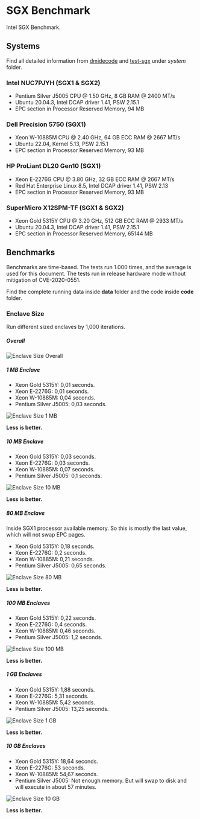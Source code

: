 # SGX Benchmark
Intel SGX Benchmark.

## Systems
Find all detailed information from [dmidecode](https://www.nongnu.org/dmidecode/) and [test-sgx](https://github.com/ayeks/SGX-hardware) under *system* folder.

### Intel NUC7PJYH (SGX1 & SGX2)
- Pentium Silver J5005 CPU @ 1.50 GHz, 8 GB RAM @ 2400 MT/s
- Ubuntu 20.04.3, Intel DCAP driver 1.41, PSW 2.15.1
- EPC section in Processor Reserved Memory, 94 MB

### Dell Precision 5750 (SGX1)
- Xeon W-10885M CPU @ 2.40 GHz, 64 GB ECC RAM @ 2667 MT/s
- Ubuntu 22.04, Kernel 5.13, PSW 2.15.1
- EPC section in Processor Reserved Memory, 93 MB

### HP ProLiant DL20 Gen10 (SGX1)
- Xeon E-2276G CPU @ 3.80 GHz, 32 GB ECC RAM @ 2667 MT/s
- Red Hat Enterprise Linux 8.5, Intel DCAP driver 1.41, PSW 2.13
- EPC section in Processor Reserved Memory, 93 MB

### SuperMicro X12SPM-TF (SGX1 & SGX2)
- Xeon Gold 5315Y CPU @ 3.20 GHz, 512 GB ECC RAM @ 2933 MT/s
- Ubuntu 20.04.3, Intel DCAP driver 1.41, PSW 2.15.1
- EPC section in Processor Reserved Memory, 65144 MB

## Benchmarks
Benchmarks are time-based. The tests run 1.000 times, and the average is used for this document. The tests run in release hardware mode without mitigation of CVE-2020-0551.

Find the complete running data inside **data** folder and the code inside **code** folder.

### Enclave Size
Run different sized enclaves by 1,000 iterations.

##### Overall
<img src="data/overall.png" alt="Enclave Size Overall"/>

##### 1 MB Enclave
- Xeon Gold 5315Y: 0,01 seconds.
- Xeon E-2276G: 0,01 seconds.
- Xeon W-10885M: 0,04 seconds.
- Pentium Silver J5005: 0,03 seconds.

<img src="data/1MB.png" alt="Enclave Size 1 MB"/>

**Less is better.**

##### 10 MB Enclave
- Xeon Gold 5315Y: 0,03 seconds.
- Xeon E-2276G: 0,03 seconds.
- Xeon W-10885M: 0,07 seconds.
- Pentium Silver J5005: 0,1 seconds.

<img src="data/10MB.png" alt="Enclave Size 10 MB"/>

**Less is better.**

##### 80 MB Enclave
Inside SGX1 processor available memory. So this is mostly the last value, which will not swap EPC pages.

- Xeon Gold 5315Y: 0,18 seconds.
- Xeon E-2276G: 0,2 seconds.
- Xeon W-10885M: 0,21 seconds.
- Pentium Silver J5005: 0,65 seconds.

<img src="data/80MB.png" alt="Enclave Size 80 MB"/>

**Less is better.**

##### 100 MB Enclaves
- Xeon Gold 5315Y: 0,22 seconds.
- Xeon E-2276G: 0,4 seconds.
- Xeon W-10885M: 0,46 seconds.
- Pentium Silver J5005: 1,2 seconds.

<img src="data/100MB.png" alt="Enclave Size 100 MB"/>

**Less is better.**

##### 1 GB Enclaves
- Xeon Gold 5315Y: 1,88 seconds.
- Xeon E-2276G: 5,31 seconds.
- Xeon W-10885M: 5,42 seconds.
- Pentium Silver J5005: 13,25 seconds.

<img src="data/1GB.png" alt="Enclave Size 1 GB"/>

**Less is better.**

##### 10 GB Enclaves
- Xeon Gold 5315Y: 18,64 seconds.
- Xeon E-2276G: 53 seconds.
- Xeon W-10885M: 54,67 seconds.
- Pentium Silver J5005: Not enough memory. But will swap to disk and will execute in about 57 minutes.

<img src="data/10GB.png" alt="Enclave Size 10 GB"/>

**Less is better.**
